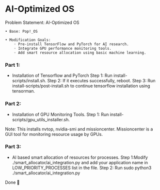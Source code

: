 # AI-Optimized OS

Problem Statement:
AI-Optimized OS

    • Base: Pop!_OS

    • Modification Goals:
        ◦ Pre-install TensorFlow and PyTorch for AI research.
        ◦ Integrate GPU performance monitoring tools.
        ◦ Add smart resource allocation using basic machine learning.


### Part 1:
- Installation of Tensorflow and PyTorch
Step 1: Run install-scripts/install.sh.
Step 2: If it executes successfully, reboot.
Step 3: Run install-scripts/post-install.sh to continue tensorflow installation using tensorman.

### Part 2:
- Installation of GPU Monitoring Tools.
Step 1: Run install-scripts/gpu_utils_installer.sh.

Note: This installs nvtop, nvidia-smi and missioncenter.
Missioncenter is a GUI tool for monitoring resource usage by GPUs.

### Part 3:
- AI based smart allocation of resources for processes.
Step 1:Modify ./smart_allocator/ai_integration.py and add your application name in LOW_PRIORITY_PROCESSES list in the file.
Step 2: Run sudo python3 ./smart_allocator/ai_integration.py


Done 🙂

